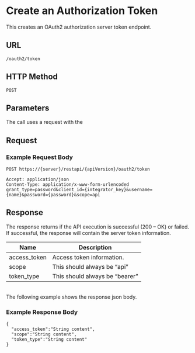 # Create an Authorization Token

This creates an OAuth2 authorization server token endpoint.

## URL

    /oauth2/token

## HTTP Method

    POST

## Parameters

The call uses a request with the

## Request

### Example Request Body

    POST https://{server}/restapi/{apiVersion}/oauth2/token
    
    Accept: application/json
    Content-Type: application/x-www-form-urlencoded
    grant_type=password&client_id={integrator_key}&username={name}&password={password}&scope=api

## Response

The response returns if the API execution is successful (200 – OK) or failed. If successful, the response will contain the server token information.

|Name|Description|
|----|-----------|
|access_token|Access token information.|
|scope|This should always be “api”|
|token_type|This should always be “bearer”|

<br/>The following example shows the response json body.<br/>

### Example Response Body

    {
      "access_token":"String content",
      "scope":"String content",
      "token_type":"String content"
    }
